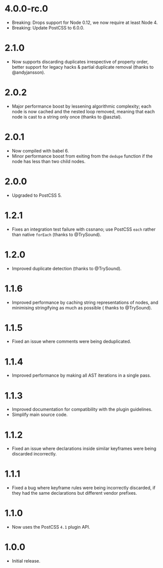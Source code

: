 # 4.0.0-rc.0

* Breaking: Drops support for Node 0.12, we now require at least Node 4.
* Breaking: Update PostCSS to 6.0.0.

# 2.1.0

* Now supports discarding duplicates irrespective of property order, better support for legacy hacks & partial duplicate
  removal (thanks to @andyjansson).

# 2.0.2

* Major performance boost by lessening algorithmic complexity; each node is now cached and the nested loop removed,
  meaning that each node is cast to a string only once (thanks to @asztal).

# 2.0.1

* Now compiled with babel 6.
* Minor performance boost from exiting from the `dedupe` function if the node has less than two child nodes.

# 2.0.0

* Upgraded to PostCSS 5.

# 1.2.1

* Fixes an integration test failure with cssnano; use PostCSS `each` rather than native `forEach` (thanks to @TrySound).

# 1.2.0

* Improved duplicate detection (thanks to @TrySound).

# 1.1.6

* Improved performance by caching string representations of nodes, and minimising stringifying as much as possible (
  thanks to @TrySound).

# 1.1.5

* Fixed an issue where comments were being deduplicated.

# 1.1.4

* Improved performance by making all AST iterations in a single pass.

# 1.1.3

* Improved documentation for compatibility with the plugin guidelines.
* Simplify main source code.

# 1.1.2

* Fixed an issue where declarations inside similar keyframes were being discarded incorrectly.

# 1.1.1

* Fixed a bug where keyframe rules were being incorrectly discarded, if they had the same declarations but different
  vendor prefixes.

# 1.1.0

* Now uses the PostCSS `4.1` plugin API.

# 1.0.0

* Initial release.
